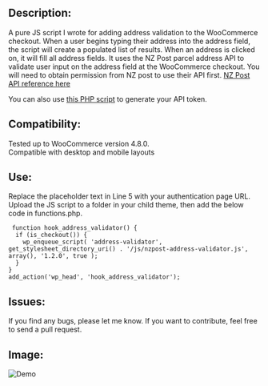 <h2>Description:</h2>  

A pure JS script I wrote for adding address validation to the WooCommerce checkout.  When a user begins typing their address into the address field, the script will create a populated list of results. When an address is clicked on, it will fill all address fields.
It uses the NZ Post parcel address API to validate user input on the address field at the WooCommerce checkout. You will need to obtain permission from NZ post to use their API first. [NZ Post API reference here](https://anypoint.mulesoft.com/exchange/portals/nz-post-group/b8271f09-2ad8-4e1c-b6b1-322c5727d148/parceladdress-api/)

You can also use [this PHP script](https://github.com/olinoles/Retrieve-NZ-Post-API-Token) to generate your API token.
<h2>Compatibility:</h2>  

Tested up to WooCommerce version 4.8.0.   
Compatible with desktop and mobile layouts

<h2>Use:</h2>  

Replace the placeholder text in Line 5 with your authentication page URL.  
Upload the JS script to a folder in your child theme, then add the below code in functions.php.
```
 function hook_address_validator() {
  if (is_checkout()) { 
    wp_enqueue_script( 'address-validator', get_stylesheet_directory_uri() . '/js/nzpost-address-validator.js', array(), '1.2.0', true );
  }
}
add_action('wp_head', 'hook_address_validator');
```

<h2>Issues:</h2>  

If you find any bugs, please let me know. If you want to contribute, feel free to send a pull request.

<h2>Image:</h2> 

![Demo](https://github.com/olinoles/Wordpress-NZPost-Address-validator/blob/master/demo.jpg)
